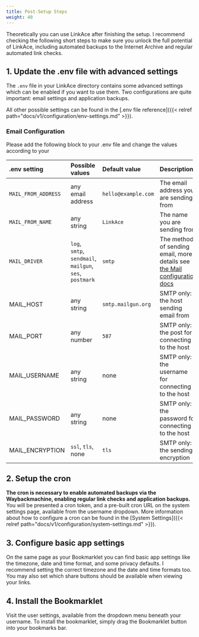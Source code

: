 ```yaml
---
title: Post-Setup Steps
weight: 40
---
```


Theoretically you can use LinkAce after finishing the setup. I recommend checking the following short steps to make sure you unlock the full potential of LinkAce, including automated backups to the Internet Archive and regular automated link checks.

## 1. Update the .env file with advanced settings

The `.env` file in your LinkAce directory contains some advanced settings which can be enabled if you want to use them. Two configurations are quite important: email settings and application backups.

All other possible settings can be found in the [.env file reference]({{< relref path="docs/v1/configuration/env-settings.md" >}}).

### Email Configuration

Please add the following block to your .env file and change the values according to your 

| .env setting | Possible values | Default value | Description |
|:--|:--|:--|:--|
| `MAIL_FROM_ADDRESS` | any email address | `hello@example.com` | The email address you are sending from |
| `MAIL_FROM_NAME` | any string | `LinkAce` | The name you are sending from |
| `MAIL_DRIVER` | `log`, `smtp`, `sendmail`, `mailgun`, `ses`, `postmark` | `smtp` | The method of sending email, more details see [the Mail configuration docs](https://laravel.com/docs/9.x/mail) |
| MAIL_HOST | any string | `smtp.mailgun.org` | SMTP only: the host sending email from |
| MAIL_PORT | any number | `587` | SMTP only: the post for connecting to the host |
| MAIL_USERNAME | any string | none | SMTP only: the username for connecting to the host |
| MAIL_PASSWORD | any string | none | SMTP only: the password for connecting to the host |
| MAIL_ENCRYPTION | `ssl`, `tls`, none | `tls` | SMTP only: the sending encryption |


## 2. Setup the cron

**The cron is necessary to enable automated backups via the Waybackmachine, enabling regular link checks and application backups.** You will be presented a cron token, and a pre-built cron URL on the system settings page, available from the username dropdown. More information about how to configure a cron can be found in the [System Settings]({{< relref path="docs/v1/configuration/system-settings.md" >}}).

## 3. Configure basic app settings

On the same page as your Bookmarklet you can find basic app settings like the timezone, date and time format, and some privacy defaults. I recommend setting the correct timezone and the date and time formats too. You may also set which share buttons should be available when viewing your links.

## 4. Install the Bookmarklet

Visit the user settings, available from the dropdown menu beneath your username. To install the bookmarklet, simply drag the Bookmarklet button into your bookmarks bar.
